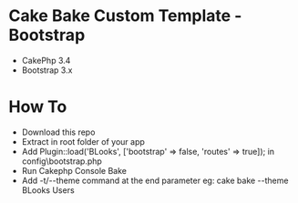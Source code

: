 # Cake Bake Custom Template - Bootstrap  
- CakePhp 3.4
- Bootstrap 3.x

# How To
- Download this repo
- Extract in root folder of your app
- Add Plugin::load('BLooks', ['bootstrap' => false, 'routes' => true]); in config\bootstrap.php
- Run Cakephp Console Bake
- Add -t/--theme command at the end parameter eg: cake bake --theme BLooks Users 
